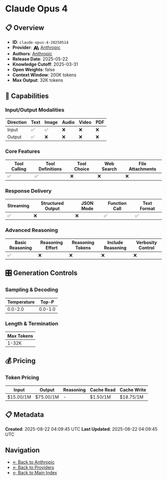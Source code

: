 # Claude Opus 4

## 📋 Overview

- **ID**: `claude-opus-4-20250514`
- **Provider**: <img src="../logo.svg" alt="" width="20" height="20" style="vertical-align: middle"> [Anthropic](../README.md)
- **Authors**: [Anthropic](../../../authors/anthropic/README.md)
- **Release Date**: 2025-05-22
- **Knowledge Cutoff**: 2025-03-31
- **Open Weights**: false
- **Context Window**: 200K tokens
- **Max Output**: 32K tokens

## 🎯 Capabilities

### Input/Output Modalities

| Direction | Text | Image | Audio | Video | PDF |
|-----------|------|-------|-------|-------|-----|
| Input     | ✅   | ✅   | ❌   | ❌   | ❌   |
| Output    | ✅   | ❌   | ❌   | ❌   | ❌   |

### Core Features

| Tool Calling | Tool Definitions | Tool Choice | Web Search | File Attachments |
|--------------|------------------|-------------|------------|------------------|
| ✅           | ✅               | ❌          | ❌         | ❌               |

### Response Delivery

| Streaming | Structured Output | JSON Mode | Function Call | Text Format |
|-----------|-------------------|-----------|---------------|--------------|
| ✅        | ❌                | ❌        | ✅            | ✅           |

### Advanced Reasoning

| Basic Reasoning | Reasoning Effort | Reasoning Tokens | Include Reasoning | Verbosity Control |
|-----------------|------------------|------------------|-------------------|-------------------|
| ✅              | ❌               | ❌               | ❌                | ❌                |

## 🎛️ Generation Controls

### Sampling & Decoding

| Temperature | Top-P |
|---|---|
| 0.0-2.0 | 0.0-1.0 |

### Length & Termination

| Max Tokens |
|---|
| 1-32K |

## 💰 Pricing

### Token Pricing

| Input | Output | Reasoning | Cache Read | Cache Write |
|-------|--------|-----------|------------|-------------|
| $15.00/1M | $75.00/1M | - | $1.50/1M | $18.75/1M |

## 📋 Metadata

**Created**: 2025-08-22 04:09:45 UTC
**Last Updated**: 2025-08-22 04:09:45 UTC

## Navigation

- [← Back to Anthropic](../README.md)
- [← Back to Providers](../../README.md)
- [← Back to Main Index](../../../README.md)
